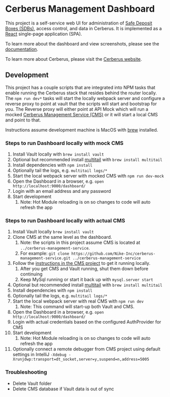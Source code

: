 # Cerberus Management Dashboard

This project is a self-service web UI for administration of [Safe Deposit Boxes (SDBs)](http://engineering.nike.com/cerberus/docs/architecture/vault#safe-deposit-box-sdb),
access control, and data in Cerberus. It is implemented as a [React](https://facebook.github.io/react/) single-page application (SPA).

To learn more about the dashboard and view screenshots, please see the [documentation](http://engineering.nike.com/cerberus/docs/user-guide/dashboard).

To learn more about Cerberus, please visit the [Cerberus website](http://engineering.nike.com/cerberus/).

## Development

This project has a couple scripts that are integrated into NPM tasks that enable running the Cerberus stack that resides behind the router locally.
The `npm run dev*` tasks will start the locally webpack server and configure a reverse proxy to point at vault that the scripts will start and bootstrap for you.
The Reverse proxy will either point at API Mock which will run a mocked [Cerberus Management Service (CMS)](https://github.com/Nike-Inc/cerberus-management-service) or it will start a local CMS and point to that.

Instructions assume development machine is MacOS with [brew](http://brew.sh/) installed.

### Steps to run Dashboard locally with mock CMS

1. Install Vault locally with `brew install vault`
1. Optional but recommended install [multitail](https://www.vanheusden.com/multitail/) with `brew install multitail`
1. Install dependencies with `npm install`
1. Optionally tail the logs, e.g. `multitail logs/*`
1. Start the local webpack server with mocked CMS with `npm run dev-mock`
1. Open the Dashboard in a browser, e.g. `open http://localhost:9000/dashboard/`
1. Login with an email address and any password
1. Start development
   1. Note: Hot Module reloading is on so changes to code will auto refresh the app

### Steps to run Dashboard locally with actual CMS

1. Install Vault locally `brew install vault`
1. Clone CMS at the same level as the dashboard.
   1. Note: the scripts in this project assume CMS is located at `../cerberus-management-service`.
   1. For example: `git clone https://github.com/Nike-Inc/cerberus-management-service.git ../cerberus-management-service`
1. Follow the [instructions in the CMS project](https://github.com/Nike-Inc/cerberus-management-service) to get it running locally.
   1. After you get CMS and Vault running, shut them down before continuing
   1. Keep MySql running or start it back up with `mysql.server start`
1. Optional but recommended install [multitail](https://www.vanheusden.com/multitail/) with `brew install multitail`
1. Install dependencies with `npm install`
1. Optionally tail the logs, e.g. `multitail logs/*`
1. Start the local webpack server with real CMS with `npm run dev`
   1. Note: This command will start-up both Vault and CMS.
1. Open the Dashboard in a browser, e.g. `open http://localhost:9000/dashboard/`
1. Login with actual credentials based on the configured AuthProvider for CMS 
1. Start development
   1. Note: Hot Module reloading is on so changes to code will auto refresh the app
1. Optionally connect a remote debugger from CMS project using default settings in IntelliJ `-Xdebug -Xrunjdwp:transport=dt_socket,server=y,suspend=n,address=5005`


### Troubleshooting

* Delete Vault folder
* Delete CMS database if Vault data is out of sync